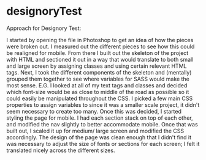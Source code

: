 # designoryTest

Approach for Designory Test:

I started by opening the file in Photoshop to get an idea of how the pieces were broken out. I measured out
the different pieces to see how this could be realigned for mobile. From there I built out the skeleton of the 
project with HTML and sectioned it out in a way that would translate to both small and large screen by assigning 
classes and using certain relevant HTML tags. 
Next, I took the different components of the skeleton and (mentally) grouped them together to see where variables
for SASS would make the most sense. E.G. I looked at all of my text tags and classes and decided which font-size
would be as close to middle of the road as possible so it could easily be manipulated throughout the CSS. I picked
a few main CSS properties to assign variables to since it was a smaller scale project, it didn't seem necessary
to create too many. 
Once this was decided, I started styling the page for mobile. I had each section stack on top of each other, 
and modified the nav slightly to better accommodate mobile. Once that was built out, I scaled it up for medium/
large screen and modified the CSS accordingly. The design of the page was clean enough that I didn't find it was
necessary to adjust the size of fonts or sections for each screen; I felt it translated nicely across the 
different sizes. 